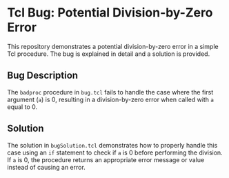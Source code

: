 # Tcl Bug: Potential Division-by-Zero Error
This repository demonstrates a potential division-by-zero error in a simple Tcl procedure. The bug is explained in detail and a solution is provided. 

## Bug Description
The `badproc` procedure in `bug.tcl` fails to handle the case where the first argument (`a`) is 0, resulting in a division-by-zero error when called with `a` equal to 0.

## Solution
The solution in `bugSolution.tcl` demonstrates how to properly handle this case using an `if` statement to check if `a` is 0 before performing the division. If `a` is 0, the procedure returns an appropriate error message or value instead of causing an error.